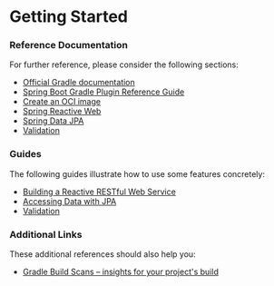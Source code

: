 # Getting Started

### Reference Documentation
For further reference, please consider the following sections:

* [Official Gradle documentation](https://docs.gradle.org)
* [Spring Boot Gradle Plugin Reference Guide](https://docs.spring.io/spring-boot/3.5.2/gradle-plugin)
* [Create an OCI image](https://docs.spring.io/spring-boot/3.5.2/gradle-plugin/packaging-oci-image.html)
* [Spring Reactive Web](https://docs.spring.io/spring-boot/3.5.2/reference/web/reactive.html)
* [Spring Data JPA](https://docs.spring.io/spring-boot/3.5.2/reference/data/sql.html#data.sql.jpa-and-spring-data)
* [Validation](https://docs.spring.io/spring-boot/3.5.2/reference/io/validation.html)

### Guides
The following guides illustrate how to use some features concretely:

* [Building a Reactive RESTful Web Service](https://spring.io/guides/gs/reactive-rest-service/)
* [Accessing Data with JPA](https://spring.io/guides/gs/accessing-data-jpa/)
* [Validation](https://spring.io/guides/gs/validating-form-input/)

### Additional Links
These additional references should also help you:

* [Gradle Build Scans – insights for your project's build](https://scans.gradle.com#gradle)

